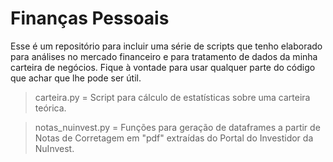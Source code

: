 # Finanças Pessoais
Esse é um repositório para incluir uma série de scripts que tenho elaborado para análises no mercado financeiro e para tratamento de dados da minha carteira de negócios.
Fique à vontade para usar qualquer parte do código que achar que lhe pode ser útil.

> carteira.py = Script para cálculo de estatísticas sobre uma carteira teórica.

> notas_nuinvest.py = Funções para geração de dataframes a partir de Notas de Corretagem em "pdf" extraídas do Portal do Investidor da NuInvest.

